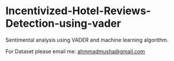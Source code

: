 # Incentivized-Hotel-Reviews-Detection-using-vader
Sentimental analysis using VADER and machine learning algorithm.


For Dataset please email me: ahmmadmusha@gmail.com
